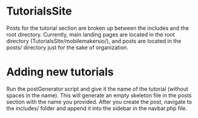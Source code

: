 # TutorialsSite
Posts for the tutorial section are broken up between the includes and the root directory. Currently, main landing pages are located in the root directory (TutorialsSite/mobilemakersio/), and posts are located in the posts/ directory just for the sake of organization.

# Adding new tutorials
Run the postGenerator script and give it the name of the tutorial (without spaces in the name). This will generate an empty skeleton file in the posts section with the name you provided. After you create the post, navigate to the includes/ folder and append it into the sidebar in the navbar.php file.

